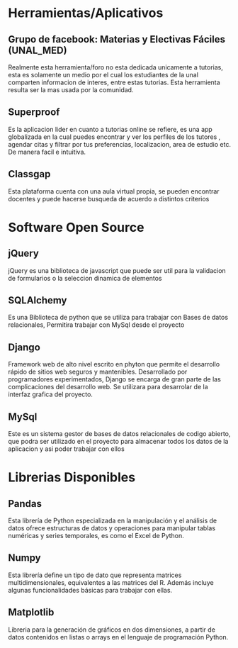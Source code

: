 # Herramientas/Aplicativos

## Grupo de facebook: Materias y Electivas Fáciles (UNAL_MED)
Realmente esta herramienta/foro no esta dedicada unicamente a tutorias, esta es solamente un medio por el cual los estudiantes de la unal 
comparten informacion de interes, entre estas tutorias.
Esta herramienta resulta ser la mas usada por la comunidad.

## Superproof
Es la aplicacion lider en cuanto a tutorias online se refiere, es una app globalizada en la cual puedes encontrar y ver los perfiles de los tutores , agendar citas y filtrar por tus preferencias, localizacion, area de estudio etc. De manera facil e intuitiva. 

## Classgap
Esta plataforma cuenta con una aula virtual propia, se pueden encontrar docentes y puede hacerse busqueda de acuerdo a distintos criterios

# Software Open Source
## jQuery
jQuery es una biblioteca de javascript que puede ser util para la validacion de formularios o la seleccion dinamica de elementos

## SQLAlchemy
Es una Biblioteca de python que se utiliza para trabajar con Bases de datos relacionales, Permitira trabajar con MySql desde el proyecto

## Django
Framework web de alto nivel escrito en phyton que permite el desarrollo rápido de sitios web seguros y mantenibles. Desarrollado por 
programadores experimentados, Django se encarga de gran parte de las complicaciones del desarrollo web.
Se utilizara para desarrolar de la interfaz grafica del proyecto.

## MySql
Este es un sistema gestor de bases de datos relacionales de codigo abierto, que podra ser utilizado en el proyecto para almacenar todos los datos de la aplicacion y asi poder trabajar con ellos

# Librerias Disponibles
## Pandas
Esta librería de Python especializada en la manipulación y el análisis de datos ofrece estructuras de datos y operaciones para manipular 
tablas numéricas y series temporales, es como el Excel de Python.
## Numpy
Esta librería define un tipo de dato que representa matrices multidimensionales, equivalentes a las matrices del R. Además incluye
algunas funcionalidades básicas para trabajar con ellas.
## Matplotlib
Libreria para la generación de gráficos en dos dimensiones, a partir de datos contenidos en listas o arrays en el lenguaje de programación 
Python.
